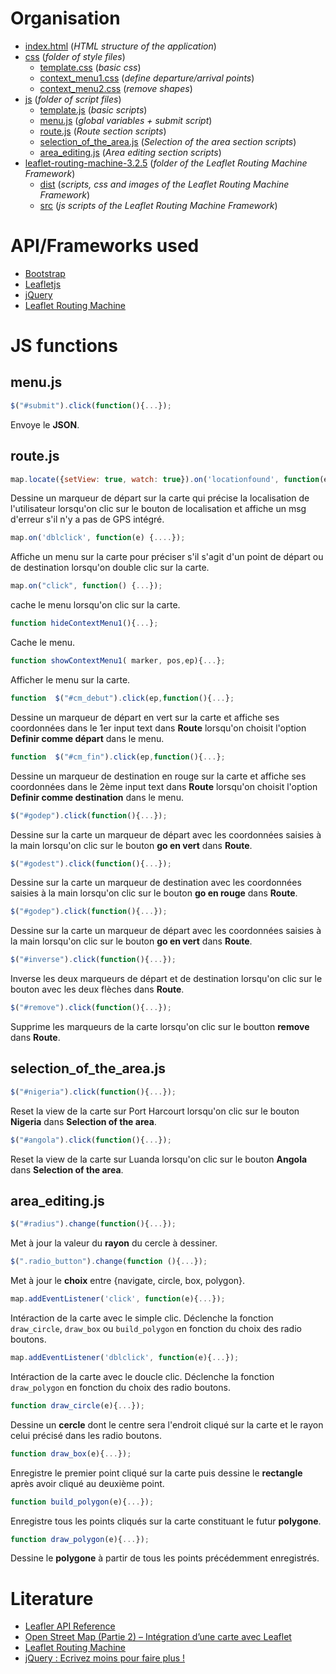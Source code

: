 # Organisation
* [index.html](index.html) (*HTML structure of the application*)
* [css](css) (*folder of style files*)
  * [template.css](css/template.css) (*basic css*)
  * [context_menu1.css](css/context_menu1.css) (*define departure/arrival points*)
  * [context_menu2.css](css/context_menu2.css) (*remove shapes*)
* [js](js) (*folder of script files*)
  * [template.js](js/template.js) (*basic scripts*)
  * [menu.js](js/menu.js) (*global variables + submit script*)
  * [route.js](js/route.js) (*Route section scripts*)
  * [selection_of_the_area.js](js/selection_of_the_area.js) (*Selection of the area section scripts*)
  * [area_editing.js](js/geolocalisation.js) (*Area editing section scripts*)
* [leaflet-routing-machine-3.2.5](leaflet-routing-machine-3.2.5) (*folder of the Leaflet Routing Machine Framework*)
  * [dist](leaflet-routing-machine-3.2.5/dist) (*scripts, css and images of the Leaflet Routing Machine Framework*)
  * [src](leaflet-routing-machine-3.2.5/src) (*js scripts of the Leaflet Routing Machine Framework*)

# API/Frameworks used
* [Bootstrap](http://getbootstrap.com/)
* [Leafletjs](http://leafletjs.com/)
* [jQuery](https://jquery.com/)
* [Leaflet Routing Machine](http://www.liedman.net/leaflet-routing-machine/)

# JS functions
## menu.js
```js
$("#submit").click(function(){...});
```
Envoye le **JSON**.
## route.js
```js
map.locate({setView: true, watch: true}).on('locationfound', function(e){...}).on('locationerror', function(e){});
```
Dessine un marqueur de départ sur la carte qui précise la localisation de l'utilisateur lorsqu'on clic sur le bouton de localisation et affiche un msg d'erreur s'il n'y a pas de GPS intégré.
```js
map.on('dblclick', function(e) {....});
```
Affiche un menu sur la carte pour préciser s'il s'agit d'un point de départ ou de destination lorsqu'on double clic sur la carte.
```js
map.on("click", function() {...});
```
cache le menu lorsqu'on clic sur la carte.
```js
function hideContextMenu1(){...};
```
Cache le menu.
```js
function showContextMenu1( marker, pos,ep){...};
```
Afficher le menu sur la carte.
```js
function  $("#cm_debut").click(ep,function(){...};
```
Dessine un marqueur de départ en vert sur la carte et affiche ses coordonnées dans le 1er input text dans **Route** lorsqu'on choisit l'option **Definir comme départ** dans le menu.
```js
function  $("#cm_fin").click(ep,function(){...};
```
Dessine un marqueur de destination en rouge sur la carte et affiche ses coordonnées dans le 2ème input text dans **Route** lorsqu'on choisit l'option **Definir comme destination** dans le menu.
```js
$("#godep").click(function(){...});
```
Dessine sur la carte un marqueur de départ avec les coordonnées saisies à la main lorsqu'on clic sur le bouton **go en vert** dans **Route**.
```js
$("#godest").click(function(){...});
```
Dessine sur la carte un marqueur de destination avec les coordonnées saisies à la main lorsqu'on clic sur le bouton **go en rouge** dans **Route**.
```js
$("#godep").click(function(){...});
```
Dessine sur la carte un marqueur de départ avec les coordonnées saisies à la main lorsqu'on clic sur le bouton **go en vert** dans **Route**.
```js
$("#inverse").click(function(){...});
```
Inverse les deux marqueurs de départ et de destination lorsqu'on clic sur le bouton avec les deux flèches dans **Route**.
```js
$("#remove").click(function(){...});
```
Supprime les marqueurs de la carte lorsqu'on clic sur le boutton **remove** dans **Route**.
## selection_of_the_area.js
```js
$("#nigeria").click(function(){...});
```
Reset la view de la carte sur Port Harcourt lorsqu'on clic sur le bouton **Nigeria** dans **Selection of the area**.
```js
$("#angola").click(function(){...});
```
Reset la view de la carte sur Luanda lorsqu'on clic sur le bouton **Angola** dans **Selection of the area**.
## area_editing.js
```js
$("#radius").change(function(){...});
```
Met à jour la valeur du **rayon** du cercle à dessiner.
```js
$(".radio_button").change(function (){...});
```
Met à jour le **choix** entre {navigate, circle, box, polygon}.
```js
map.addEventListener('click', function(e){...});
```
Intéraction de la carte avec le simple clic.
Déclenche la fonction ```draw_circle```, ```draw_box``` ou ```build_polygon``` en fonction du choix des radio boutons.
```js
map.addEventListener('dblclick', function(e){...});
```
Intéraction de la carte avec le doucle clic.
Déclenche la fonction ```draw_polygon``` en fonction du choix des radio boutons.
```js
function draw_circle(e){...});
```
Dessine un **cercle** dont le centre sera l'endroit cliqué sur la carte et le rayon celui précisé dans les radio boutons.
```js
function draw_box(e){...});
```
Enregistre le premier point cliqué sur la carte puis dessine le **rectangle** après avoir cliqué au deuxième point.
```js
function build_polygon(e){...});
```
Enregistre tous les points cliqués sur la carte constituant le futur **polygone**.
```js
function draw_polygon(e){...});
```
Dessine le **polygone** à partir de tous les points précédemment enregistrés.
# Literature
* [Leafler API Reference](http://leafletjs.com/reference.html)
* [Open Street Map (Partie 2) – Intégration d’une carte avec Leaflet](https://blog.netapsys.fr/open-street-map-partie-2-integration-dune-carte-avec-leaflet/)
* [Leaflet Routing Machine](http://www.liedman.net/leaflet-routing-machine/#getting-started)
* [jQuery : Ecrivez moins pour faire plus !](https://openclassrooms.com/courses/jquery-ecrivez-moins-pour-faire-plus/decouvrir-jquery)
